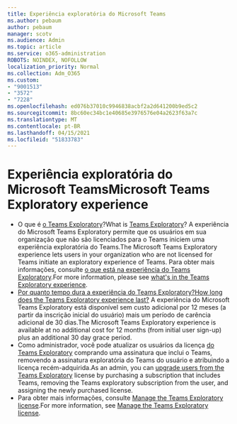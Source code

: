 ```yaml
---
title: Experiência exploratória do Microsoft Teams
ms.author: pebaum
author: pebaum
manager: scotv
ms.audience: Admin
ms.topic: article
ms.service: o365-administration
ROBOTS: NOINDEX, NOFOLLOW
localization_priority: Normal
ms.collection: Adm_O365
ms.custom:
- "9001513"
- "3572"
- "7228"
ms.openlocfilehash: ed076b37010c9946838acbf2a2d641200b9ed5c2
ms.sourcegitcommit: 8bc60ec34bc1e40685e3976576e04a2623f63a7c
ms.translationtype: MT
ms.contentlocale: pt-BR
ms.lasthandoff: 04/15/2021
ms.locfileid: "51833783"
---
```

# <a name="microsoft-teams-exploratory-experience"></a><span data-ttu-id="90ab2-102">Experiência exploratória do Microsoft Teams</span><span class="sxs-lookup"><span data-stu-id="90ab2-102">Microsoft Teams Exploratory experience</span></span>

- <span data-ttu-id="90ab2-103">O que é [o Teams Exploratory](https://docs.microsoft.com/microsoftteams/teams-exploratory)?</span><span class="sxs-lookup"><span data-stu-id="90ab2-103">What is [Teams Exploratory](https://docs.microsoft.com/microsoftteams/teams-exploratory)?</span></span> <span data-ttu-id="90ab2-104">A experiência do Microsoft Teams Exploratory permite que os usuários em sua organização que não são licenciados para o Teams iniciem uma experiência exploratória do Teams.</span><span class="sxs-lookup"><span data-stu-id="90ab2-104">The Microsoft Teams Exploratory experience lets users in your organization who are not licensed for Teams initiate an exploratory experience of Teams.</span></span> <span data-ttu-id="90ab2-105">Para obter mais informações, consulte [o que está na experiência do Teams Exploratory](https://docs.microsoft.com/microsoftteams/teams-exploratory#whats-in-the-teams-exploratory-experience).</span><span class="sxs-lookup"><span data-stu-id="90ab2-105">For more information, please see [what's in the Teams Exploratory experience](https://docs.microsoft.com/microsoftteams/teams-exploratory#whats-in-the-teams-exploratory-experience).</span></span>
- [<span data-ttu-id="90ab2-106">Por quanto tempo dura a experiência do Teams Exploratory?</span><span class="sxs-lookup"><span data-stu-id="90ab2-106">How long does the Teams Exploratory experience last?</span></span>](https://docs.microsoft.com/microsoftteams/teams-exploratory#how-long-does-the-teams-exploratory-experience-last) <span data-ttu-id="90ab2-107">A experiência do Microsoft Teams Exploratory está disponível sem custo adicional por 12 meses (a partir da inscrição inicial do usuário) mais um período de carência adicional de 30 dias.</span><span class="sxs-lookup"><span data-stu-id="90ab2-107">The Microsoft Teams Exploratory experience is available at no additional cost for 12 months (from initial user sign-up) plus an additional 30 day grace period.</span></span>
- <span data-ttu-id="90ab2-108">Como administrador, você pode atualizar os usuários da licença [do Teams Exploratory](https://docs.microsoft.com/microsoftteams/teams-exploratory#upgrade-users-from-the-teams-exploratory-license) comprando uma assinatura que inclui o Teams, removendo a assinatura exploratória do Teams do usuário e atribuindo a licença recém-adquirida.</span><span class="sxs-lookup"><span data-stu-id="90ab2-108">As an admin, you can [upgrade users from the Teams Exploratory](https://docs.microsoft.com/microsoftteams/teams-exploratory#upgrade-users-from-the-teams-exploratory-license) license by purchasing a subscription that includes Teams, removing the Teams exploratory subscription from the user, and assigning the newly purchased license.</span></span>
- <span data-ttu-id="90ab2-109">Para obter mais informações, consulte [Manage the Teams Exploratory license](https://docs.microsoft.com/microsoftteams/teams-exploratory).</span><span class="sxs-lookup"><span data-stu-id="90ab2-109">For more information, see [Manage the Teams Exploratory license](https://docs.microsoft.com/microsoftteams/teams-exploratory).</span></span>
